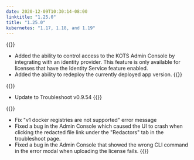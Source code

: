 ```yaml
---
date: 2020-12-09T10:30:14-08:00
linktitle: "1.25.0"
title: "1.25.0"
kubernetes: "1.17, 1.18, and 1.19"
---
```


{{<features>}}
* Added the ability to control access to the KOTS Admin Console by integrating with an identity provider. This feature is only available for licenses that have the Identity Service feature enabled.
* Added the ability to redeploy the currently deployed app version.
{{</features>}}

{{<changes>}}
* Update to Troubleshoot v0.9.54
{{</changes>}}

{{<fixes>}}
* Fix "v1 docker registries are not supported" error message
* Fixed a bug in the Admin Console which caused the UI to crash when clicking the redacted file link under the "Redactors" tab in the troubleshoot page.
* Fixed a bug in the Admin Console that showed the wrong CLI command in the error modal when uploading the license fails.
{{</fixes>}}
